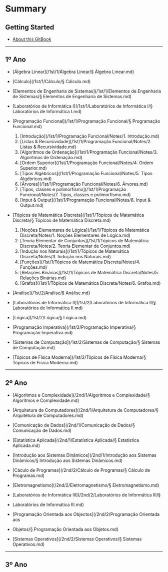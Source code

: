 # Summary

## Getting Started

* [About this GitBook](README.md)

----

## 1º Ano

* [Álgebra Linear](/1st/1/Álgebra Linear/§ Álgebra Linear.md)
* [Cálculo](/1st/1/Cálculo/§ Cálculo.md)
* [Elementos de Engenharia de Sistemas](/1st/1/Elementos de Engenharia de Sistemas/§ Elementos de Engenharia de Sistemas.md)
* [Laboratórios de Informática I](/1st/1/Laboratórios de Informática I/§ Laboratórios de Informática I.md)
* [Programação Funcional](/1st/1/Programação Funcional/§ Programação Funcional.md)
  1. [Introdução](/1st/1/Programação Funcional/Notes/1. Introdução.md)
  2. [Listas & Recursividade](/1st/1/Programação Funcional/Notes/2. Listas & Recursividade.md)
  3. [Algoritmos de Ordenação](/1st/1/Programação Funcional/Notes/3. Algoritmos de Ordenação.md)
  4. [Ordem Superior](/1st/1/Programação Funcional/Notes/4. Ordem Superior.md)
  5. [Tipos Algébricos](/1st/1/Programação Funcional/Notes/5. Tipos Algébricos.md)
  6. [Árvores](/1st/1/Programação Funcional/Notes/6. Árvores.md)
  7. [Tipos, classes e polimorfismo](/1st/1/Programação Funcional/Notes/7. Tipos, classes e polimorfismo.md)
  8. [Input & Output](/1st/1/Programação Funcional/Notes/8. Input & Output.md)
* [Tópicos de Matemática Discreta](/1st/1/Tópicos de Matemática Discreta/§ Tópicos de Matemática Discreta.md)
  1. [Noções Elementares de Lógica](/1st/1/Tópicos de Matemática Discreta/Notes/1. Noções Elementares de Lógica.md)
  2. [Teoria Elementar de Conjuntos](/1st/1/Tópicos de Matemática Discreta/Notes/2. Teoria Elementar de Conjuntos.md)
  3. [Indução nos Naturais](/1st/1/Tópicos de Matemática Discreta/Notes/3. Indução nos Naturais.md)
  4. [Funções](/1st/1/Tópicos de Matemática Discreta/Notes/4. Funções.md)
  5. [Relações Binárias](/1st/1/Tópicos de Matemática Discreta/Notes/5. Relações Binárias.md)
  6. [Grafos](/1st/1/Tópicos de Matemática Discreta/Notes/6. Grafos.md)

* [Análise](/1st/2/Análise/§ Análise.md)
* [Laboratórios de Informática II](/1st/2/Laboratórios de Informática II/§ Laboratórios de Informática II.md)
* [Lógica](/1st/2/Lógica/§ Lógica.md)
* [Programação Imperativa](/1st/2/Programação Imperativa/§ Programação Imperativa.md)
* [Sistemas de Computação](/1st/2/Sistemas de Computação/§ Sistemas de Computação.md)
* [Tópicos de Física Moderna](/1st/2/Tópicos de Física Moderna/§ Tópicos de Física Moderna.md)

----

## 2º Ano

* [Algoritmos e Complexidade](/2nd/1/Algoritmos e Complexidade/§ Algoritmos e Complexidade.md)
* [Arquitetura de Computadores](/2nd/1/Arquitetura de Computadores/§ Arquitetura de Computadores.md)
* [Comunicação de Dados](/2nd/1/Comunicação de Dados/§ Comunicação de Dados.md)
* [Estatística Aplicada](/2nd/1/Estatística Aplicada/§ Estatística Aplicada.md)
* [Introdução aos Sistemas Dinâmicos](/2nd/1/Introdução aos Sistemas Dinâmicos/§ Introdução aos Sistemas Dinâmicos.md)

* [Cáculo de Programas](/2nd/2/Cálculo de Programas/§ Cálculo de Programas.md)
* [Eletromagnetismo](/2nd/2/Eletromagnetismo/§ Eletromagnetismo.md)
* [Laboratórios de Informática III](/2nd/2/Laboratórios de Informática III/§
* Laboratórios de Informática III.md)
* [Programação Orientada aos Objectos](/2nd/2/Programação Orientada aos
* Objetos/§ Programação Orientada aos Objetos.md)
* [Sistemas Operativos](/2nd/2/Sistemas Operativos/§ Sistemas Operativos.md)


----

## 3º Ano
